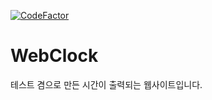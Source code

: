 [![CodeFactor](https://www.codefactor.io/repository/github/errror404/webclock/badge)](https://www.codefactor.io/repository/github/errror404/webclock)
# WebClock
테스트 겸으로 만든 시간이 출력되는 웹사이트입니다.
